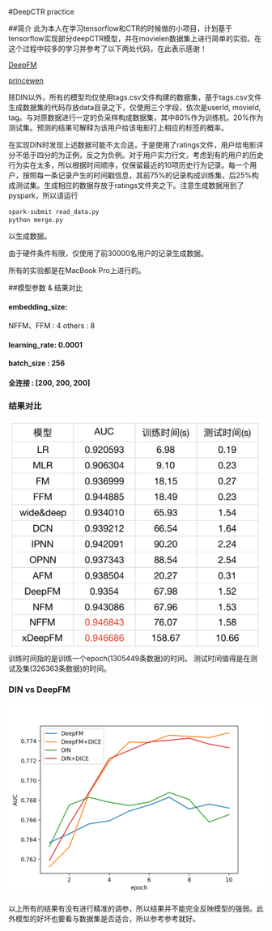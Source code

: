#DeepCTR practice

##简介
此为本人在学习tensorflow和CTR的时候做的小项目，计划基于tensorflow实现部分deepCTR模型，并在movielen数据集上进行简单的实验。在这个过程中较多的学习并参考了以下两处代码，在此表示感谢！

[DeepFM](https://github.com/ChenglongChen/tensorflow-DeepFM)

[princewen](https://github.com/princewen/tensorflow_practice)

除DIN以外，所有的模型均仅使用tags.csv文件构建的数据集，基于tags.csv文件生成数据集的代码存放data目录之下，仅使用三个字段，依次是userId, movieId, tag。与对原数据进行一定的负采样构成数据集，其中80%作为训练机，20%作为测试集。预测的结果可解释为该用户给该电影打上相应的标签的概率。

在实现DIN时发现上述数据可能不太合适，于是使用了ratings文件，用户给电影评分不低于四分的为正例，反之为负例。对于用户实力行文，考虑到有的用户的历史行为实在太多，所以根据时间顺序，仅保留最近的10项历史行为记录。每一个用户，按照每一条记录产生的时间戳信息，其前75%的记录构成训练集，后25%构成测试集。生成相应的数据存放于ratings文件夹之下。注意生成数据用到了pyspark，所以请运行

```
spark-submit read_data.py
python merge.py
```
以生成数据。

由于硬件条件有限，仅使用了前30000名用户的记录生成数据。

所有的实验都是在MacBook Pro上进行的。

##模型参数 & 结果对比

#### embedding_size:
NFFM、FFM : 4
others : 8
#### learning_rate: 0.0001
#### batch_size : 256
#### 全连接 : [200, 200, 200]

### 结果对比
![avatar](Figs/Figure_2.png)
训练时间指的是训练一个epoch(1305449条数据)的时间。
测试时间值得是在测试及集(326363条数据)的时间。

### DIN vs DeepFM
![avatar](Figs/Figure_1.png)


以上所有的结果有没有进行精准的调参，所以结果并不能完全反映模型的强弱。此外模型的好坏也要看与数据集是否适合，所以参考参考就好。





